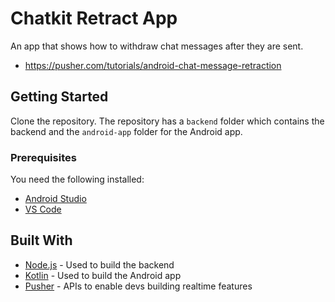 # Chatkit Retract App
An app that shows how to withdraw chat messages after they are sent.

* https://pusher.com/tutorials/android-chat-message-retraction

## Getting Started

Clone the repository. The repository has a `backend` folder which contains the backend and the `android-app` folder for the Android app.

### Prerequisites

You need the following installed:

* [Android Studio](https://developer.android.com/studio)
* [VS Code](https://code.visualstudio.com/download)


## Built With

* [Node.js](https://nodejs.org) - Used to build the backend
* [Kotlin](http://kotlinlang.org) - Used to build the Android app
* [Pusher](https://pusher.com/) - APIs to enable devs building realtime features

